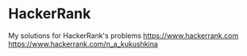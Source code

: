 # HackerRank
My solutions for HackerRank's problems
https://www.hackerrank.com
https://www.hackerrank.com/n_a_kukushkina
